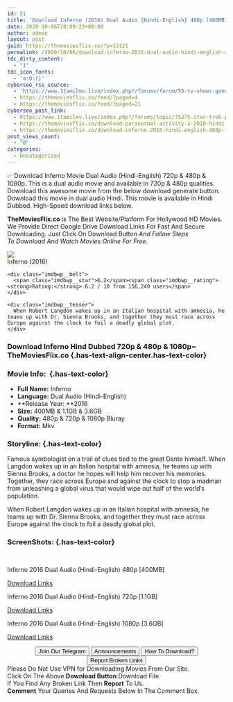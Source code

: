 ```yaml
---
id: 51
title: 'Download Inferno (2016) Dual Audio {Hindi-English} 480p [400MB] || 720p [1.1GB] || 1080p [3.6GB]'
date: 2020-10-06T20:09:23+00:00
author: admin
layout: post
guid: https://themoviesflix.co/?p=13121
permalink: /2020/10/06/download-inferno-2016-dual-audio-hindi-english-480p-400mb-720p-1-1gb-1080p-3-6gb/
tdc_dirty_content:
  - "1"
tdc_icon_fonts:
  - 'a:0:{}'
cyberseo_rss_source:
  - 'https://www.1tamilmv.live/index.php?/forums/forum/55-tv-shows-general-videos.xml/&page=3'
  - https://themoviesflix.co/feed/?paged=4
  - https://themoviesflix.co/feed/?paged=21
cyberseo_post_link:
  - https://www.1tamilmv.live/index.php?/forums/topic/75275-star-trek-picard-season-1-complete-web-hd-720p/
  - https://themoviesflix.co/download-paranormal-activity-2-2010-hindi-english-720p/
  - https://themoviesflix.co/download-inferno-2016-hindi-english-480p-720p-1080p/
post_views_count:
  - "0"
categories:
  - Uncategorized
---
```

✅&nbsp;Download&nbsp;Inferno&nbsp;Movie&nbsp;Dual Audio&nbsp;(Hindi-English)&nbsp;720p&nbsp;&&nbsp;480p&nbsp;& 1080p. This is&nbsp;a&nbsp;dual audio&nbsp;movie and available in&nbsp;720p&nbsp;&&nbsp;480p&nbsp;qualities. Download this awesome movie from the below download generate button. Download this movie in dual audio Hindi. This movie is available in Hindi Dubbed. High-Speed download links below.

**TheMoviesFlix.co**&nbsp;is The Best Website/Platform For Hollywood HD Movies. We Provide Direct Google Drive Download Links For Fast And Secure Downloading. Just Click On Download Button&nbsp;_And Follow Steps To&nbsp;Download And Watch Movies Online For Free_.

<div class="imdbwp imdbwp--movie dark">
  <div class="imdbwp__thumb">
    <a class="imdbwp__link" target="_blank" title="Inferno" href="https://www.imdb.com/title/tt3062096/" rel="nofollow noopener noreferrer"><img class="imdbwp__img" src="https://m.media-amazon.com/images/M/MV5BMTUzNTE2NTkzMV5BMl5BanBnXkFtZTgwMDAzOTUyMDI@._V1_SX300.jpg" /></a>
  </div>
  
  <div class="imdbwp__content">
    <div class="imdbwp__header">
      <span class="imdbwp__title">Inferno</span> (2016)
    </div>
    
    <div class="imdbwp__belt">
      <span class="imdbwp__star">6.2</span><span class="imdbwp__rating"><strong>Rating:</strong> 6.2 / 10 from 156,249 users</span>
    </div>
    
    <div class="imdbwp__teaser">
      When Robert Langdon wakes up in an Italian hospital with amnesia, he teams up with Dr. Sienna Brooks, and together they must race across Europe against the clock to foil a deadly global plot.
    </div>
  </div>
</div>

### Download Inferno Hind Dubbed 720p & 480p & 1080p~ TheMoviesFlix.co {.has-text-align-center.has-text-color}

### Movie Info:&nbsp; {.has-text-color}

  * **Full Name:**&nbsp;Inferno
  * **Language:**&nbsp;Dual Audio (Hindi-English)
  * **Release Year:&nbsp;**2016
  * **Size:**&nbsp;400MB & 1.1GB & 3.6GB
  * **Quality:**&nbsp;480p & 720p & 1080p Bluray
  * **Format:**&nbsp;Mkv

### Storyline: {.has-text-color}

Famous symbologist on a trail of clues tied to the great Dante himself. When Langdon wakes up in an Italian hospital with amnesia, he teams up with Sienna Brooks, a doctor he hopes will help him recover his memories. Together, they race across Europe and against the clock to stop a madman from unleashing a global virus that would wipe out half of the world’s population.

When Robert Langdon wakes up in an Italian hospital with amnesia, he teams up with Dr. Sienna Brooks, and together they must race across Europe against the clock to foil a deadly global plot.

### ScreenShots: {.has-text-color}

<div class="wp-block-image">
  <figure class="aligncenter"><img src="https://i.imgur.com/l22ilmh.jpg" alt /></figure>
</div>

<div class="wp-block-image">
  <figure class="aligncenter"><img src="https://i.imgur.com/fCDKXGi.jpg" alt /></figure>
</div>

<p class="has-text-align-center has-text-color has-medium-font-size">
  Inferno 2016 Dual Audio (Hindi-English) 480p [400MB]
</p>

<span class="mb-center maxbutton-3-center"><span class="maxbutton-3-container mb-container"><a class="maxbutton-3 maxbutton maxbutton-post-button" target="_blank" rel="nofollow noopener noreferrer" href="https://coinquint.com/a12726/"><span class="mb-text">Download Links</span></a></span></span>

<p class="has-text-align-center has-text-color has-medium-font-size">
  Inferno 2016 Dual Audio (Hindi-English) 720p [1.1GB]
</p>

<span class="mb-center maxbutton-3-center"><span class="maxbutton-3-container mb-container"><a class="maxbutton-3 maxbutton maxbutton-post-button" target="_blank" rel="nofollow noopener noreferrer" href="https://coinquint.com/a12728/"><span class="mb-text">Download Links</span></a></span></span>

<p class="has-text-align-center has-text-color has-medium-font-size">
  Inferno 2016 Dual Audio (Hindi-English) 1080p [3.6GB]
</p>

<span class="mb-center maxbutton-3-center"><span class="maxbutton-3-container mb-container"><a class="maxbutton-3 maxbutton maxbutton-post-button" target="_blank" rel="nofollow noopener noreferrer" href="https://coinquint.com/a12730/"><span class="mb-text">Download Links</span></a></span></span>

<center>
</center>

<center>
  <a href="https://t.me/themoviesflixcom" target="_blank" data-wpel-link="external" rel="nofollow external noopener noreferrer"><button class="button button5">Join Our Telegram</button></a> <a href="https://themoviesflix.co/download-inferno-2016-hindi-english-480p-720p-1080p/#" target="_blank" data-wpel-link="external" rel="nofollow external noopener noreferrer"><button class="button button5">Announcements</button></a> <a href="https://themoviesflix.com/how-to-download/" target="_blank" data-wpel-link="external" rel="nofollow external noopener noreferrer"><button class="button button5">How To Download?</button></a> <a href="https://themoviesflix.co/download-inferno-2016-hindi-english-480p-720p-1080p/#" target="_blank" data-wpel-link="external" rel="nofollow external noopener noreferrer"><button class="button button5">Report Broken Links</button></a>
</center>

<div class="alert alert-danger">
  Please Do Not Use VPN for Downloading Movies From Our Site.
</div>

<div class="alert alert-success">
  Click On The Above <strong>Download Button</strong> Download File.
</div>

<div class="alert alert-warning">
  If You Find Any Broken Link Then <strong>Report</strong> To Us.
</div>

<div class="alert alert-info">
  <strong>Comment</strong> Your Queries And Requests Below In The Comment Box.
</div>